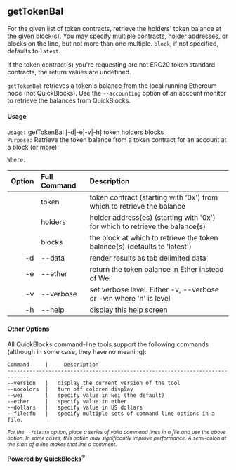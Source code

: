## getTokenBal

For the given list of token contracts, retrieve the holders' token balance at the given block(s). You may specify multiple contracts, holder addresses, or blocks on the line, but not more than one multiple. `block`, if not specified, defaults to `latest`.

If the token contract(s) you're requesting are not ERC20 token standard contracts, the return values are undefined.

`getTokenBal` retrieves a token's balance from the local running Ethereum node (not QuickBlocks). Use the `--accounting` option of an account monitor to retrieve the balances from QuickBlocks.

#### Usage

`Usage:`    getTokenBal [-d|-e|-v|-h] token holders blocks  
`Purpose:`  Retrieve the token balance from a token contract for an account at a block (or more).
             
`Where:`  

| Option | Full Command | Description |
| -------: | :------- | :------- |
|  | token | token contract (starting with '0x') from which to retrieve the balance |
|  | holders | holder address(es) (starting with '0x') for which to retrieve the balance(s) |
|  | blocks | the block at which to retrieve the token balance(s) (defaults to 'latest') |
| -d | --data | render results as tab delimited data |
| -e | --ether | return the token balance in Ether instead of Wei |
| -v | --verbose | set verbose level. Either -v, --verbose or -v:n where 'n' is level |
| -h | --help | display this help screen |

#### Other Options

All QuickBlocks command-line tools support the following commands (although in some case, they have no meaning):

    Command     |     Description
    -----------------------------------------------------------------------------
    --version   |   display the current version of the tool
    --nocolors  |   turn off colored display
    --wei       |   specify value in wei (the default)
    --ether     |   specify value in ether
    --dollars   |   specify value in US dollars
    --file:fn   |   specify multiple sets of command line options in a file.

<small>*For the `--file:fn` option, place a series of valid command lines in a file and use the above option. In some cases, this option may significantly improve performance. A semi-colon at the start of a line makes that line a comment.*</small>

**Powered by QuickBlocks<sup>&reg;</sup>**


